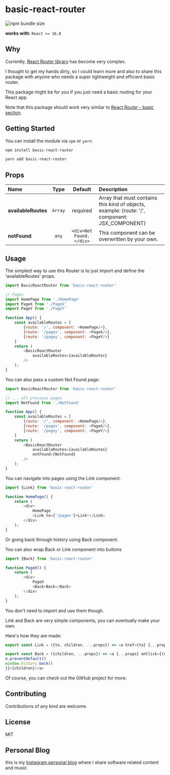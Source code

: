 # basic-react-router
<img alt="npm bundle size" src="https://img.shields.io/bundlephobia/min/basic-react-router?color=g">

**works with**: `React >= 16.8`

## Why

Currently, [React Router library](https://reactrouter.com/en/main) has become very complex.

I thought to get my hands dirty, so I could learn more and also to share this package with anyone who needs a super lightweight and efficient basic router.

This package might be for you if you just need a basic routing for your React app.

Note that this package should work very similar to [React Router - basic section](https://v5.reactrouter.com/web/example/basic).

## Getting Started

You can install the module via `npm` or `yarn`:
```sh
npm install basic-react-router
```

```sh
yarn add basic-react-router
```
## Props

|Name|Type|Default|Description|
|:--|:--:|:-----:|:----------|
|**availableRoutes**|<code>Array</code>|required|Array that must contains this kind of objects, example: {route: '/', component: JSX_COMPONENT}|
|**notFound**|<code>any</code>|`<div>Not Found.</div>`|This component can be overwritten by your own.|
## Usage

The simplest way to use this Router is to just import
and define the 'availableRoutes' props.

```js
import BasicReactRouter from 'basic-react-router'

// Pages
import HomePage from './HomePage'
import PageX from './PageX'
import PageY from './PageY'

function App() {
    const availableRoutes = [
        {route: '/', component: <HomePage/>},
        {route: '/pagex', component: <PageX/>},
        {route: '/pagey', component: <PageY/>}
    ]
    return (
        <BasicReactRouter
            availableRoutes={availableRoutes}
        />
    );
}
```

You can also pass a custom Not Found page:

```js
import BasicReactRouter from 'basic-react-router'

// ... all previous pages
import NotFound from './NotFound'

function App() {
    const availableRoutes = [
        {route: '/', component: <HomePage/>},
        {route: '/pagex', component: <PageX/>},
        {route: '/pagey', component: <PageY/>}
    ]
    return (
        <BasicReactRouter
            availableRoutes={availableRoutes}
            notFound={NotFound}
        />
    );
}
```

You can navigate into pages using the Link component. 
```js
import {Link} from 'basic-react-router'

function HomePage() {
    return (
        <div>
            HomePage
            <Link to={'/pagex'}>Link!</Link>
        </div>
    );
}
```

Or going back through history using Back component.

You can also wrap Back or Link component into buttons
```js
import {Back} from 'basic-react-router'

function PageX() {
    return (
        <div>
            PageX
            <Back>Back</Back>
        </div>
    );
}
```

You don't need to import and use them though. 

Link and Back are very simple components, you can eventually make your own.

Here's how they are made:
```js
export const Link = ({to, children, ...props}) => <a href={to} {...props}>{children}</a>

export const Back = ({children, ...props}) => <a {...props} onClick={(e) => {
e.preventDefault()
window.history.back()
}}>{children}</a>
```
Of course, you can check out the GitHub project for more.

## Contributing
Contributions of any kind are welcome.

## License
MIT

## Personal Blog

this is my [Instagram personal blog](https://www.instagram.com/minudaje/) where I share software related content and music 
